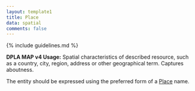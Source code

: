 ```yaml
---
layout: template1
title: Place
data: spatial
comments: false
---
```


{% include guidelines.md %}

**DPLA MAP v4 Usage:** Spatial characteristics of described resource, such as a country, city, region, address or other geographical term. Captures aboutness.

The entity should be expressed using the preferred form of a [Place](https://id.lib.uh.edu/ark:/84475/au9146r1446) name.
